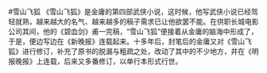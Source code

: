#雪山飞狐
《雪山飞狐》是金庸的第四部武侠小说，这时候，他写武侠小说已经驾轻就熟，越来越大的名气、越来越多的稿子需求已让他欲罢不能。在供职长城电影公司其间，他的《碧血剑》甫一完稿，“雪山飞狐”便接着从金庸的脑海中形成了，于是，便边写边在《新晚报》连载起来。十多年后，封笔后的金庸又对《雪山飞狐》进行修订，补充了原书的脱漏与粗疏之处，改动了其中的不少地方，并在《明报晚报》上连载，后来又多番修订，以单行本形式行世。